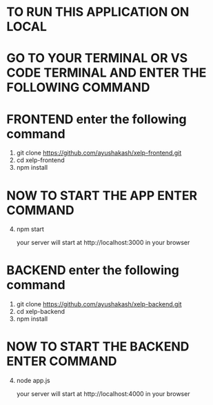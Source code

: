 # TO RUN THIS APPLICATION ON LOCAL 

# GO TO YOUR TERMINAL OR VS CODE TERMINAL AND ENTER THE FOLLOWING COMMAND


# FRONTEND enter the following command
1.  git clone https://github.com/ayushakash/xelp-frontend.git
2.  cd xelp-frontend
3.  npm install
# NOW TO START THE APP ENTER COMMAND

4.  npm start
    
    your server will start at http://localhost:3000  in your browser




# BACKEND enter the following command

1. git clone https://github.com/ayushakash/xelp-backend.git
2. cd xelp-backend
3. npm install
# NOW TO START THE BACKEND ENTER COMMAND

4.  node app.js
    
    your server will start at http://localhost:4000  in your browser

